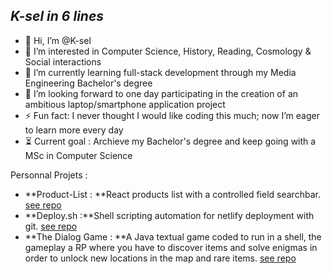 ***K-sel in 6 lines***
---
- 👋 Hi, I’m @K-sel  
- 👀 I’m interested in Computer Science, History, Reading, Cosmology & Social interactions
- 🌱 I’m currently learning full-stack development through my Media Engineering Bachelor's degree  
- 💞️ I’m looking forward to one day participating in the creation of an ambitious laptop/smartphone application project  
- ⚡ Fun fact: I never thought I would like coding this much; now I’m eager to learn more every day
- ⏳ Current goal : Archieve my Bachelor's degree and keep going with a MSc in Computer Science

Personnal Projets : 
- **Product-List : **React products list with a controlled field searchbar. [see repo](https://github.com/K-sel/product-list)
- **Deploy.sh :**Shell scripting automation for netlify deployment with git. [see repo](https://github.com/K-sel/deploy.sh)
- **The Dialog Game : **A Java textual game coded to run in a shell, the gameplay a RP where you have to discover items and solve enigmas in order to unlock new locations in the map and rare items. [see repo](https://github.com/K-sel/TheDialogGame)


